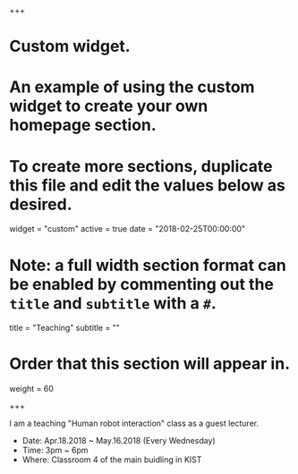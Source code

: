 +++
# Custom widget.
# An example of using the custom widget to create your own homepage section.
# To create more sections, duplicate this file and edit the values below as desired.
widget = "custom"
active = true
date = "2018-02-25T00:00:00"

# Note: a full width section format can be enabled by commenting out the `title` and `subtitle` with a `#`.
title = "Teaching"
subtitle = ""

# Order that this section will appear in.
weight = 60

+++

I am a teaching "Human robot interaction" class as a guest lecturer.

- Date: Apr.18.2018 ~ May.16.2018 (Every Wednesday)
- Time: 3pm ~ 6pm
- Where: Classroom 4 of the main buidling in KIST
